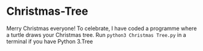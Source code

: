 # Christmas-Tree
Merry Christmas everyone! To celebrate, I have coded a programme where a turtle draws your Christmas tree. Run `python3 Christmas Tree.py` in a terminal if you have Python 3.Tree
